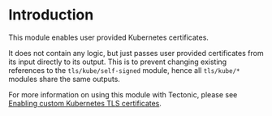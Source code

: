 # Introduction

This module enables user provided Kubernetes certificates.

It does not contain any logic, but just passes user provided certificates from its input directly to its output. This is to prevent changing existing references to the `tls/kube/self-signed` module, hence all `tls/kube/*` modules share the same outputs.

For more information on using this module with Tectonic, please see [Enabling custom Kubernetes TLS certificates][tls-kube].


[tls-kube]: https://coreos.com/tectonic/docs/latest/tls/tls-kube.html
